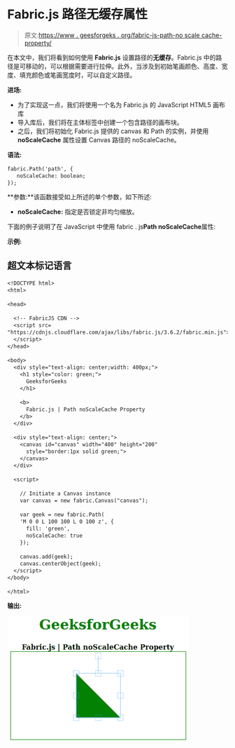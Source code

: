# Fabric.js 路径无缓存属性

> 原文:[https://www . geesforgeks . org/fabric-js-path-no scale cache-property/](https://www.geeksforgeeks.org/fabric-js-path-noscalecache-property/)

在本文中，我们将看到如何使用 **Fabric.js** 设置路径的**无缓存**。Fabric.js 中的路径是可移动的，可以根据需要进行拉伸。此外，当涉及到初始笔画颜色、高度、宽度、填充颜色或笔画宽度时，可以自定义路径。

**进场:**

*   为了实现这一点，我们将使用一个名为 Fabric.js 的 JavaScript HTML5 画布库
*   导入库后，我们将在主体标签中创建一个包含路径的画布块。
*   之后，我们将初始化 Fabric.js 提供的 canvas 和 Path 的实例，并使用 **noScaleCache** 属性设置 Canvas 路径的 noScaleCache。

**语法:**

```
fabric.Path('path', {
   noScaleCache: boolean;
});
```

**参数:**该函数接受如上所述的单个参数，如下所述:

*   **noScaleCache:** 指定是否锁定非均匀缩放。

下面的例子说明了在 JavaScript 中使用 fabric . js**Path noScaleCache**属性:

**示例:**

## 超文本标记语言

```
<!DOCTYPE html> 
<html> 

<head>

  <!-- FabricJS CDN -->
  <script src= 
"https://cdnjs.cloudflare.com/ajax/libs/fabric.js/3.6.2/fabric.min.js"> 
  </script> 
</head> 

<body> 
  <div style="text-align: center;width: 400px;"> 
    <h1 style="color: green;"> 
      GeeksforGeeks 
    </h1>

    <b> 
      Fabric.js | Path noScaleCache Property 
    </b> 
  </div> 

  <div style="text-align: center;"> 
    <canvas id="canvas" width="400" height="200"
      style="border:1px solid green;"> 
    </canvas> 
  </div> 

  <script> 

    // Initiate a Canvas instance 
    var canvas = new fabric.Canvas("canvas"); 

    var geek = new fabric.Path(
    'M 0 0 L 100 100 L 0 100 z', {
      fill: 'green',
      noScaleCache: true
    });

    canvas.add(geek);
    canvas.centerObject(geek);
  </script> 
</body> 

</html>
```

**输出:**

![](img/055e08319f2ec6e6925923cea6f548b3.png)